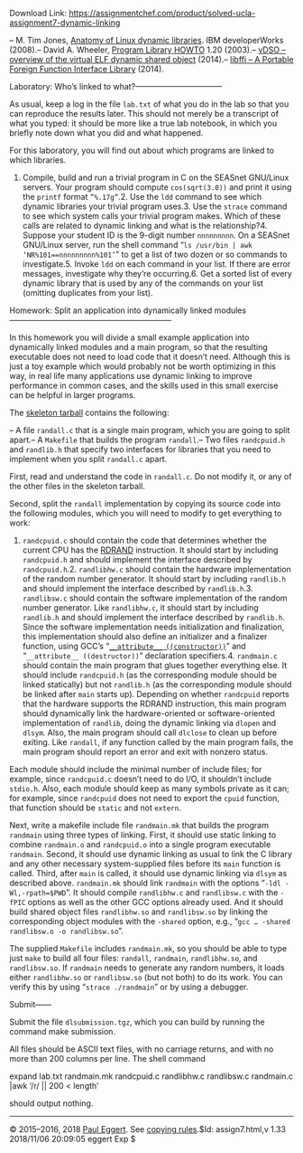 Download Link: https://assignmentchef.com/product/solved-ucla-assignment7-dynamic-linking
<br>



– M. Tim Jones, [Anatomy of Linux dynamic libraries](http://www.ibm.com/developerworks/library/l-dynamic-libraries/). IBM developerWorks (2008).– David A. Wheeler, [Program Library HOWTO](http://tldp.org/HOWTO/Program-Library-HOWTO/index.html) 1.20 (2003).– [vDSO – overview of the virtual ELF dynamic shared object](http://man7.org/linux/man-pages/man7/vdso.7.html) (2014).– [libffi – A Portable Foreign Function Interface Library](https://sourceware.org/libffi/) (2014).

Laboratory: Who’s linked to what?———————————

As usual, keep a log in the file `lab.txt` of what you do in the lab so that you can reproduce the results later. This should not merely be a transcript of what you typed: it should be more like a true lab notebook, in which you briefly note down what you did and what happened.

For this laboratory, you will find out about which programs are linked to which libraries.

1. Compile, build and run a trivial program in C on the SEASnet GNU/Linux servers. Your program should compute `cos(sqrt(3.0))` and print it using the `printf` format `”%.17g”`.2. Use the `ldd` command to see which dynamic libraries your trivial program uses.3. Use the `strace` command to see which system calls your trivial program makes. Which of these calls are related to dynamic linking and what is the relationship?4. Suppose your student ID is the 9-digit number `nnnnnnnnn`. On a SEASnet GNU/Linux server, run the shell command “`ls /usr/bin | awk ‘NR%101==nnnnnnnnn%101’`” to get a list of two dozen or so commands to investigate.5. Invoke `ldd` on each command in your list. If there are error messages, investigate why they’re occurring.6. Get a sorted list of every dynamic library that is used by any of the commands on your list (omitting duplicates from your list).

Homework: Split an application into dynamically linked modules————————————————————–

In this homework you will divide a small example application into dynamically linked modules and a main program, so that the resulting executable does not need to load code that it doesn’t need. Although this is just a toy example which would probably not be worth optimizing in this way, in real life many applications use dynamic linking to improve performance in common cases, and the skills used in this small exercise can be helpful in larger programs.

The [skeleton tarball](dlskeleton.tgz) contains the following:

– A file `randall.c` that is a single main program, which you are going to split apart.– A `Makefile` that builds the program `randall`.– Two files `randcpuid.h` and `randlib.h` that specify two interfaces for libraries that you need to implement when you split `randall.c` apart.

First, read and understand the code in `randall.c`. Do not modify it, or any of the other files in the skeleton tarball.

Second, split the `randall` implementation by copying its source code into the following modules, which you will need to modify to get everything to work:

1. `randcpuid.c` should contain the code that determines whether the current CPU has the [RDRAND](http://en.wikipedia.org/wiki/RdRand) instruction. It should start by including `randcpuid.h` and should implement the interface described by `randcpuid.h`.2. `randlibhw.c` should contain the hardware implementation of the random number generator. It should start by including `randlib.h` and should implement the interface described by `randlib.h`.3. `randlibsw.c` should contain the software implementation of the random number generator. Like `randlibhw.c`, it should start by including `randlib.h` and should implement the interface described by `randlib.h`. Since the software implementation needs initialization and finalization, this implementation should also define an initializer and a finalizer function, using GCC’s “[`__attribute__ ((constructor))`](http://gcc.gnu.org/onlinedocs/gcc/Common-Function-Attributes.html#index-g_t_0040code_007bconstructor_007d-function-attribute-3074)” and “`__attribute__ ((destructor))`” declaration specifiers.4. `randmain.c` should contain the main program that glues together everything else. It should include `randcpuid.h` (as the corresponding module should be linked statically) but not `randlib.h` (as the corresponding module should be linked after `main` starts up). Depending on whether `randcpuid` reports that the hardware supports the RDRAND instruction, this main program should dynamically link the hardware-oriented or software-oriented implementation of `randlib`, doing the dynamic linking via `dlopen` and `dlsym`. Also, the main program should call `dlclose` to clean up before exiting. Like `randall`, if any function called by the main program fails, the main program should report an error and exit with nonzero status.

Each module should include the minimal number of include files; for example, since `randcpuid.c` doesn’t need to do I/O, it shouldn’t include `stdio.h`. Also, each module should keep as many symbols private as it can; for example, since `randcpuid` does not need to export the `cpuid` function, that function should be `static` and not `extern`.

Next, write a makefile include file `randmain.mk` that builds the program `randmain` using three types of linking. First, it should use static linking to combine `randmain.o` and `randcpuid.o` into a single program executable `randmain`. Second, it should use dynamic linking as usual to link the C library and any other necessary system-supplied files before its `main` function is called. Third, after `main` is called, it should use dynamic linking via `dlsym` as described above. `randmain.mk` should link `randmain` with the options “`-ldl -Wl,-rpath=$PWD`”. It should compile `randlibhw.c` and `randlibsw.c` with the `-fPIC` options as well as the other GCC options already used. And it should build shared object files `randlibhw.so` and `randlibsw.so` by linking the corresponding object modules with the `-shared` option, e.g., “`gcc … -shared randlibsw.o -o randlibsw.so`”.

The supplied `Makefile` includes `randmain.mk`, so you should be able to type just `make` to build all four files: `randall`, `randmain`, `randlibhw.so`, and `randlibsw.so`. If `randmain` needs to generate any random numbers, it loads either `randlibhw.so` or `randlibsw.so` (but not both) to do its work. You can verify this by using “`strace ./randmain`” or by using a debugger.

Submit——

Submit the file `dlsubmission.tgz`, which you can build by running the command make submission.

All files should be ASCII text files, with no carriage returns, and with no more than 200 columns per line. The shell command

expand lab.txt randmain.mk randcpuid.c randlibhw.c randlibsw.c randmain.c |awk ‘/r/ || 200 &lt; length’

should output nothing.

* * * * *

© 2015–2016, 2018 [Paul Eggert](../mail-eggert.html). See [copying rules](../copyright.html).$Id: assign7.html,v 1.33 2018/11/06 20:09:05 eggert Exp $